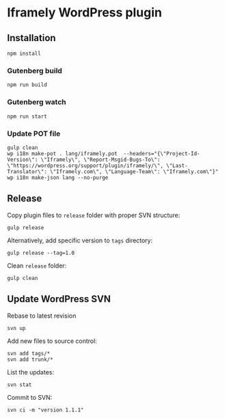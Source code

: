 # Iframely WordPress plugin

## Installation
    npm install

### Gutenberg build
    npm run build

### Gutenberg watch
    npm run start

### Update POT file
    gulp clean
    wp i18n make-pot . lang/iframely.pot  --headers="{\"Project-Id-Version\": \"Iframely\", \"Report-Msgid-Bugs-To\": \"https://wordpress.org/support/plugin/iframely/\", \"Last-Translator\": \"Iframely.com\", \"Language-Team\": \"Iframely.com\"}"
    wp i18n make-json lang --no-purge

## Release

Copy plugin files to `release` folder with proper SVN structure:

    gulp release

Alternatively, add specific version to `tags` directory:

    gulp release --tag=1.0

Clean `release` folder:

    gulp clean


## Update WordPress SVN

Rebase to latest revision

    svn up

Add new files to source control:

    svn add tags/* 
    svn add trunk/*

List the updates:

    svn stat

Commit to SVN:

    svn ci -m "version 1.1.1"